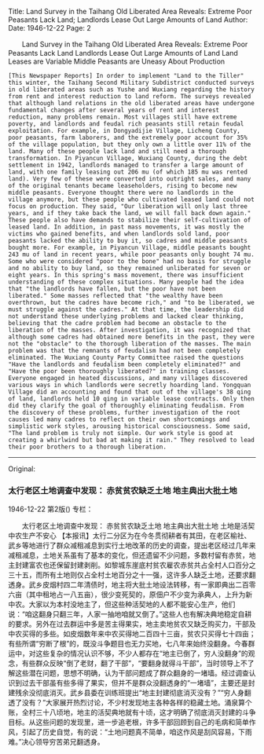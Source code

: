 Title: Land Survey in the Taihang Old Liberated Area Reveals: Extreme Poor Peasants Lack Land; Landlords Lease Out Large Amounts of Land
Author:
Date: 1946-12-22
Page: 2

　　Land Survey in the Taihang Old Liberated Area Reveals:
    Extreme Poor Peasants Lack Land
    Landlords Lease Out Large Amounts of Land
    Land Leases are Variable
    Middle Peasants are Uneasy About Production

    [This Newspaper Reports] In order to implement "Land to the Tiller" this winter, the Taihang Second Military Subdistrict conducted surveys in old liberated areas such as Yushe and Wuxiang regarding the history from rent and interest reduction to land reform. The surveys revealed that although land relations in the old liberated areas have undergone fundamental changes after several years of rent and interest reduction, many problems remain. Most villages still have extreme poverty, and landlords and feudal rich peasants still retain feudal exploitation. For example, in Dongyadijie Village, Licheng County, poor peasants, farm laborers, and the extremely poor account for 35% of the village population, but they only own a little over 11% of the land. Many of these people lack land and still need a thorough transformation. In Piyancun Village, Wuxiang County, during the debt settlement in 1942, landlords managed to transfer a large amount of land, with one family leasing out 206 mu (of which 185 mu was rented land). Very few of these were converted into outright sales, and many of the original tenants became leaseholders, rising to become new middle peasants. Everyone thought there were no landlords in the village anymore, but these people who cultivated leased land could not focus on production. They said, "Our liberation will only last three years, and if they take back the land, we will fall back down again." These people also have demands to stabilize their self-cultivation of leased land. In addition, in past mass movements, it was mostly the victims who gained benefits, and when landlords sold land, poor peasants lacked the ability to buy it, so cadres and middle peasants bought more. For example, in Piyancun Village, middle peasants bought 243 mu of land in recent years, while poor peasants only bought 74 mu. Some who were considered "poor to the bone" had no basis for struggle and no ability to buy land, so they remained unliberated for seven or eight years. In this spring's mass movement, there was insufficient understanding of these complex situations. Many people had the idea that "the landlords have fallen, but the poor have not been liberated." Some masses reflected that "the wealthy have been overthrown, but the cadres have become rich," and "to be liberated, we must struggle against the cadres." At that time, the leadership did not understand these underlying problems and lacked clear thinking, believing that the cadre problem had become an obstacle to the liberation of the masses. After investigation, it was recognized that although some cadres had obtained more benefits in the past, they were not the "obstacle" to the thorough liberation of the masses. The main problem was that the remnants of feudalism had not been completely eliminated. The Wuxiang County Party Committee raised the questions "Have the landlords and feudalism been completely eliminated?" and "Have the poor been thoroughly liberated?" in training classes. Everyone engaged in heated discussions, and many villages discovered various ways in which landlords were secretly hoarding land. Yongquan Village did an accounting and found that out of the village's 38 qing of land, landlords held 10 qing in variable lease contracts. Only then did they clarify the goal of thoroughly eliminating feudalism. From the discovery of these problems, further investigation of the root causes led many cadres to reflect on their own shortcomings and simplistic work styles, arousing historical consciousness. Some said, "The land problem is truly not simple. Our work style is good at creating a whirlwind but bad at making it rain." They resolved to lead their poor brothers to a thorough liberation.



<hr /> 

Original: 


### 太行老区土地调查中发现：  赤贫贫农缺乏土地  地主典出大批土地

1946-12-22
第2版()
专栏：

　　太行老区土地调查中发现：
    赤贫贫农缺乏土地
    地主典出大批土地
    土地是活契
    中农生产不安心
    【本报讯】太行二分区为在今冬贯彻耕者有其田，在老区榆社、武乡等地进行了群众减租减息到实行土地改革的历史的调查，提出老区经过几年来减租减息，土地关系虽有了基本的变化，但还遗留不少问题，多数村留有赤贫，地主封建富农也还保留封建剥削。如黎城东崖底村贫农雇农赤贫共占全村人口百分之三十五，而所有土地则仅占全村土地百分之十一强，这许多人缺乏土地，还要求翻透身。武乡皮烟村四二年清债时，地主将大批土地设法转移，有一家即典出二百零六亩（其中租地占一八五亩），很少变死契的，原佃户不少变为承典人，上升为新中农。大家以为本村没地主了，但这些种活契地的人都不能安心生产，他们说：“咱这翻身只翻三年，人家一抽地咱就又倒了。”这些人也有解决典地稳定自耕的要求。另外在过去群运中多是苦主得果实，地主卖地贫农又缺乏购买力，干部及中农买得的多些。如皮烟数年来中农买得地二百四十三亩，贫农只买得七十四亩；有些所谓“穷断了根”的，既没斗争题目也无力买地，七八年来始终没翻身。今春群运中，对这些复杂的情况认识不够，不少人都存在“地主已倒了，穷人没翻身”的观念，有些群众反映“倒了老财，翻了干部”，“要翻身就得斗干部”，当时领导上不了解这些潜在问题，思想不明确，认为干部问题成了群众翻身的一堵墙。经过调查认识到过去干部虽有些多得了果实，但并不是群众没翻透身的“一堵墙”，主要还是封建残余没彻底消灭。武乡县委在训练班提出“地主封建彻底消灭没有？”“穷人身翻透了没有？”大家展开热烈讨论，不少村发现地主各种各样的稳藏土地。涌泉算个账，全村三十八顷地，地主的活契典地就有十顷，这才明确了彻底消灭封建的斗争目标。从这些问题的发现里，进一步追老根，许多干部回顾到自己的毛病和简单作风，引起了历史自觉，有的说：“土地问题真不简单，咱这作风是刮风容易，下雨难。”决心领导穷苦弟兄翻透身。
